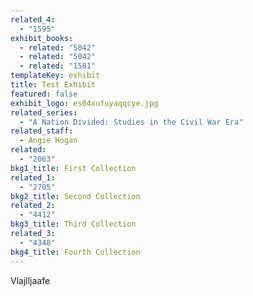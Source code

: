 ```yaml
---
related_4:
  - "1595"
exhibit_books:
  - related: "5042"
  - related: "5042"
  - related: "1581"
templateKey: exhibit
title: Test Exhibit
featured: false
exhibit_logo: es04xufuyaqqcye.jpg
related_series:
  - "A Nation Divided: Studies in the Civil War Era"
related_staff:
  - Angie Hogan
related:
  - "2063"
bkg1_title: First Collection
related_1:
  - "2705"
bkg2_title: Second Collection
related_2:
  - "4412"
bkg3_title: Third Collection
related_3:
  - "4348"
bkg4_title: Fourth Collection
---
```

Vlajlljaafe